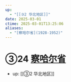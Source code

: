```yaml
---
up:
  - "[[③2 华北地区]]"
date: 2025-03-01
ctime: 2025-03-01T13:25:06
aliases:
  - "[察哈尔省](1928-1952)"
---
```


# ③24 [察哈尔省](1928-1952)

- up: [[③2 华北地区]]
